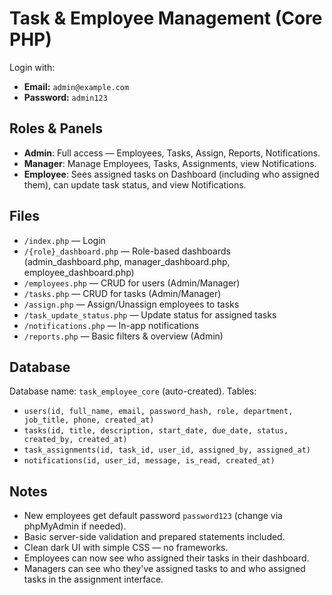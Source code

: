 # Task & Employee Management (Core PHP)

Login with:

- **Email:** `admin@example.com`
- **Password:** `admin123`

## Roles & Panels

- **Admin**: Full access — Employees, Tasks, Assign, Reports, Notifications.
- **Manager**: Manage Employees, Tasks, Assignments, view Notifications.
- **Employee**: Sees assigned tasks on Dashboard (including who assigned them), can update task status, and view Notifications.

## Files

- `/index.php` — Login
- `/{role}_dashboard.php` — Role-based dashboards (admin_dashboard.php, manager_dashboard.php, employee_dashboard.php)
- `/employees.php` — CRUD for users (Admin/Manager)
- `/tasks.php` — CRUD for tasks (Admin/Manager)
- `/assign.php` — Assign/Unassign employees to tasks
- `/task_update_status.php` — Update status for assigned tasks
- `/notifications.php` — In-app notifications
- `/reports.php` — Basic filters & overview (Admin)

## Database

Database name: `task_employee_core` (auto-created). Tables:

- `users(id, full_name, email, password_hash, role, department, job_title, phone, created_at)`
- `tasks(id, title, description, start_date, due_date, status, created_by, created_at)`
- `task_assignments(id, task_id, user_id, assigned_by, assigned_at)`
- `notifications(id, user_id, message, is_read, created_at)`

## Notes

- New employees get default password `password123` (change via phpMyAdmin if needed).
- Basic server-side validation and prepared statements included.
- Clean dark UI with simple CSS — no frameworks.
- Employees can now see who assigned their tasks in their dashboard.
- Managers can see who they've assigned tasks to and who assigned tasks in the assignment interface.
